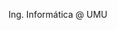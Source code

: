 Ing. Informática @ UMU

<!---
alvxrog/alvxrog is a ✨ special ✨ repository because its `README.md` (this file) appears on your GitHub profile.
You can click the Preview link to take a look at your changes.
--->
